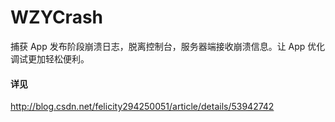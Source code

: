 # WZYCrash
捕获 App 发布阶段崩溃日志，脱离控制台，服务器端接收崩溃信息。让 App 优化调试更加轻松便利。

#### 详见
http://blog.csdn.net/felicity294250051/article/details/53942742
